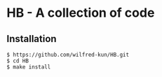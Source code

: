 # HB - A collection of code

## Installation
```
$ https://github.com/wilfred-kun/HB.git
$ cd HB
$ make install
```